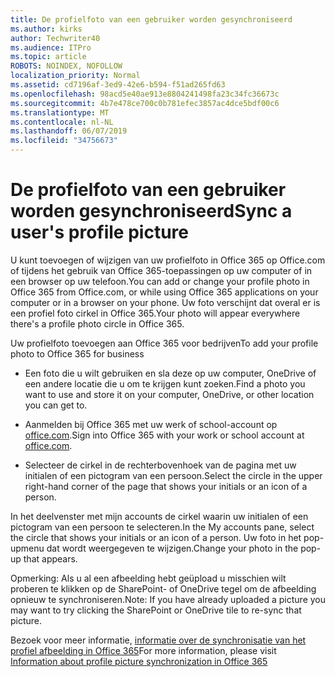 ```yaml
---
title: De profielfoto van een gebruiker worden gesynchroniseerd
ms.author: kirks
author: Techwriter40
ms.audience: ITPro
ms.topic: article
ROBOTS: NOINDEX, NOFOLLOW
localization_priority: Normal
ms.assetid: cd7196af-3ed9-42e6-b594-f51ad265fd63
ms.openlocfilehash: 98acd5e40ae913e8804241498fa23c34fc36673c
ms.sourcegitcommit: 4b7e478ce700c0b781efec3857ac4dce5bdf00c6
ms.translationtype: MT
ms.contentlocale: nl-NL
ms.lasthandoff: 06/07/2019
ms.locfileid: "34756673"
---
```

# <a name="sync-a-users-profile-picture"></a><span data-ttu-id="e81fb-102">De profielfoto van een gebruiker worden gesynchroniseerd</span><span class="sxs-lookup"><span data-stu-id="e81fb-102">Sync a user's profile picture</span></span>

<span data-ttu-id="e81fb-103">U kunt toevoegen of wijzigen van uw profielfoto in Office 365 op Office.com of tijdens het gebruik van Office 365-toepassingen op uw computer of in een browser op uw telefoon.</span><span class="sxs-lookup"><span data-stu-id="e81fb-103">You can add or change your profile photo in Office 365 from Office.com, or while using Office 365 applications on your computer or in a browser on your phone.</span></span> <span data-ttu-id="e81fb-104">Uw foto verschijnt dat overal er is een profiel foto cirkel in Office 365.</span><span class="sxs-lookup"><span data-stu-id="e81fb-104">Your photo will appear everywhere there's a profile photo circle in Office 365.</span></span>

<span data-ttu-id="e81fb-105">Uw profielfoto toevoegen aan Office 365 voor bedrijven</span><span class="sxs-lookup"><span data-stu-id="e81fb-105">To add your profile photo to Office 365 for business</span></span>

- <span data-ttu-id="e81fb-106">Een foto die u wilt gebruiken en sla deze op uw computer, OneDrive of een andere locatie die u om te krijgen kunt zoeken.</span><span class="sxs-lookup"><span data-stu-id="e81fb-106">Find a photo you want to use and store it on your computer, OneDrive, or other location you can get to.</span></span>

- <span data-ttu-id="e81fb-107">Aanmelden bij Office 365 met uw werk of school-account op [office.com](http://www.office.com).</span><span class="sxs-lookup"><span data-stu-id="e81fb-107">Sign into Office 365 with your work or school account at [office.com](http://www.office.com).</span></span>

- <span data-ttu-id="e81fb-108">Selecteer de cirkel in de rechterbovenhoek van de pagina met uw initialen of een pictogram van een persoon.</span><span class="sxs-lookup"><span data-stu-id="e81fb-108">Select the circle in the upper right-hand corner of the page that shows your initials or an icon of a person.</span></span>

<span data-ttu-id="e81fb-109">In het deelvenster met mijn accounts de cirkel waarin uw initialen of een pictogram van een persoon te selecteren.</span><span class="sxs-lookup"><span data-stu-id="e81fb-109">In the My accounts pane, select the circle that shows your initials or an icon of a person.</span></span> <span data-ttu-id="e81fb-110">Uw foto in het pop-upmenu dat wordt weergegeven te wijzigen.</span><span class="sxs-lookup"><span data-stu-id="e81fb-110">Change your photo in the pop-up that appears.</span></span>

<span data-ttu-id="e81fb-111">Opmerking: Als u al een afbeelding hebt geüpload u misschien wilt proberen te klikken op de SharePoint- of OneDrive tegel om de afbeelding opnieuw te synchroniseren.</span><span class="sxs-lookup"><span data-stu-id="e81fb-111">Note: If you have already uploaded a picture you may want to try clicking the SharePoint or OneDrive tile to re-sync that picture.</span></span>

<span data-ttu-id="e81fb-112">Bezoek voor meer informatie, [informatie over de synchronisatie van het profiel afbeelding in Office 365](https://support.office.com/article/information-about-profile-picture-synchronization-in-office-365-20594d76-d054-4af4-a660-401133e3d48a?ui=en-US&amp;rs=en-US&amp;ad=US)</span><span class="sxs-lookup"><span data-stu-id="e81fb-112">For more information, please visit [Information about profile picture synchronization in Office 365](https://support.office.com/article/information-about-profile-picture-synchronization-in-office-365-20594d76-d054-4af4-a660-401133e3d48a?ui=en-US&amp;rs=en-US&amp;ad=US)</span></span>

